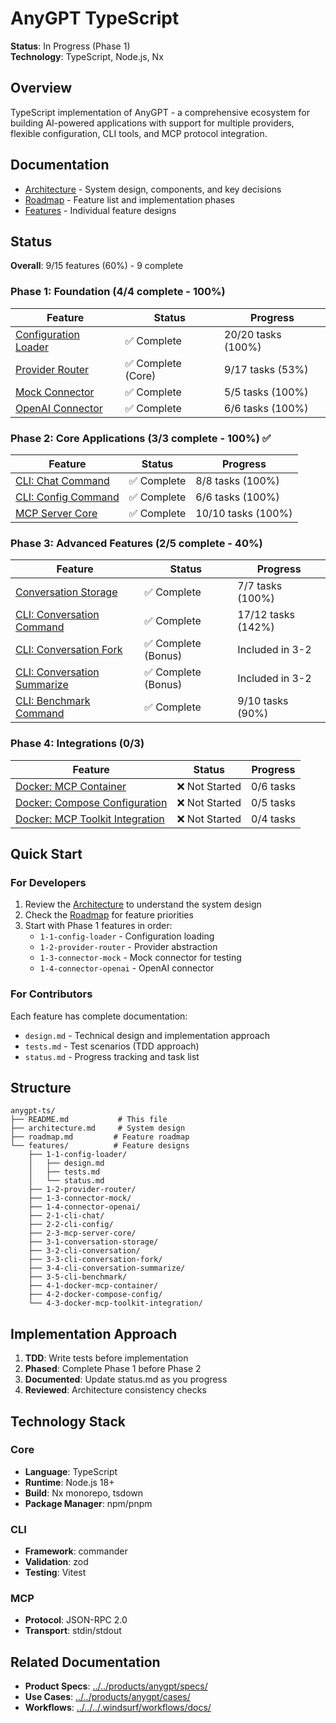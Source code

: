 # AnyGPT TypeScript

**Status**: In Progress (Phase 1)  
**Technology**: TypeScript, Node.js, Nx

## Overview

TypeScript implementation of AnyGPT - a comprehensive ecosystem for building AI-powered applications with support for multiple providers, flexible configuration, CLI tools, and MCP protocol integration.

## Documentation

- [Architecture](./architecture.md) - System design, components, and key decisions
- [Roadmap](./roadmap.md) - Feature list and implementation phases
- [Features](./features/) - Individual feature designs

## Status

**Overall**: 9/15 features (60%) - 9 complete

### Phase 1: Foundation (4/4 complete - 100%)

| Feature                                               | Status             | Progress           |
| ----------------------------------------------------- | ------------------ | ------------------ |
| [Configuration Loader](./features/1-1-config-loader/) | ✅ Complete        | 20/20 tasks (100%) |
| [Provider Router](./features/1-2-provider-router/)    | ✅ Complete (Core) | 9/17 tasks (53%)   |
| [Mock Connector](./features/1-3-connector-mock/)      | ✅ Complete        | 5/5 tasks (100%)   |
| [OpenAI Connector](./features/1-4-connector-openai/)  | ✅ Complete        | 6/6 tasks (100%)   |

### Phase 2: Core Applications (3/3 complete - 100%) ✅

| Feature                                            | Status      | Progress           |
| -------------------------------------------------- | ----------- | ------------------ |
| [CLI: Chat Command](./features/2-1-cli-chat/)      | ✅ Complete | 8/8 tasks (100%)   |
| [CLI: Config Command](./features/2-2-cli-config/)  | ✅ Complete | 6/6 tasks (100%)   |
| [MCP Server Core](./features/2-3-mcp-server-core/) | ✅ Complete | 10/10 tasks (100%) |

### Phase 3: Advanced Features (2/5 complete - 40%)

| Feature                                                                   | Status              | Progress           |
| ------------------------------------------------------------------------- | ------------------- | ------------------ |
| [Conversation Storage](./features/3-1-conversation-storage/)              | ✅ Complete         | 7/7 tasks (100%)   |
| [CLI: Conversation Command](./features/3-2-cli-conversation/)             | ✅ Complete         | 17/12 tasks (142%) |
| [CLI: Conversation Fork](./features/3-3-cli-conversation-fork/)           | ✅ Complete (Bonus) | Included in 3-2    |
| [CLI: Conversation Summarize](./features/3-4-cli-conversation-summarize/) | ✅ Complete (Bonus) | Included in 3-2    |
| [CLI: Benchmark Command](./features/3-5-cli-benchmark/)                   | ✅ Complete         | 9/10 tasks (90%)   |

### Phase 4: Integrations (0/3)

| Feature                                                                           | Status         | Progress  |
| --------------------------------------------------------------------------------- | -------------- | --------- |
| [Docker: MCP Container](./features/4-1-docker-mcp-container/)                     | ❌ Not Started | 0/6 tasks |
| [Docker: Compose Configuration](./features/4-2-docker-compose-config/)            | ❌ Not Started | 0/5 tasks |
| [Docker: MCP Toolkit Integration](./features/4-3-docker-mcp-toolkit-integration/) | ❌ Not Started | 0/4 tasks |

## Quick Start

### For Developers

1. Review the [Architecture](./architecture.md) to understand the system design
2. Check the [Roadmap](./roadmap.md) for feature priorities
3. Start with Phase 1 features in order:
   - `1-1-config-loader` - Configuration loading
   - `1-2-provider-router` - Provider abstraction
   - `1-3-connector-mock` - Mock connector for testing
   - `1-4-connector-openai` - OpenAI connector

### For Contributors

Each feature has complete documentation:

- `design.md` - Technical design and implementation approach
- `tests.md` - Test scenarios (TDD approach)
- `status.md` - Progress tracking and task list

## Structure

```
anygpt-ts/
├── README.md           # This file
├── architecture.md     # System design
├── roadmap.md         # Feature roadmap
└── features/          # Feature designs
    ├── 1-1-config-loader/
    │   ├── design.md
    │   ├── tests.md
    │   └── status.md
    ├── 1-2-provider-router/
    ├── 1-3-connector-mock/
    ├── 1-4-connector-openai/
    ├── 2-1-cli-chat/
    ├── 2-2-cli-config/
    ├── 2-3-mcp-server-core/
    ├── 3-1-conversation-storage/
    ├── 3-2-cli-conversation/
    ├── 3-3-cli-conversation-fork/
    ├── 3-4-cli-conversation-summarize/
    ├── 3-5-cli-benchmark/
    ├── 4-1-docker-mcp-container/
    ├── 4-2-docker-compose-config/
    └── 4-3-docker-mcp-toolkit-integration/
```

## Implementation Approach

1. **TDD**: Write tests before implementation
2. **Phased**: Complete Phase 1 before Phase 2
3. **Documented**: Update status.md as you progress
4. **Reviewed**: Architecture consistency checks

## Technology Stack

### Core

- **Language**: TypeScript
- **Runtime**: Node.js 18+
- **Build**: Nx monorepo, tsdown
- **Package Manager**: npm/pnpm

### CLI

- **Framework**: commander
- **Validation**: zod
- **Testing**: Vitest

### MCP

- **Protocol**: JSON-RPC 2.0
- **Transport**: stdin/stdout

## Related Documentation

- **Product Specs**: [../../products/anygpt/specs/](../../products/anygpt/specs/)
- **Use Cases**: [../../products/anygpt/cases/](../../products/anygpt/cases/)
- **Workflows**: [../../../.windsurf/workflows/docs/](../../../.windsurf/workflows/docs/)
